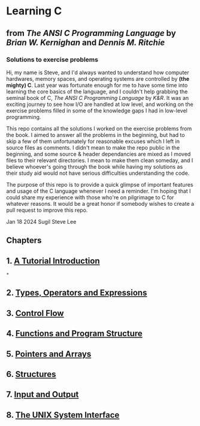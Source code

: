# Learning C
## from _The ANSI C Programming Language_ by _Brian W. Kernighan_ and _Dennis M. Ritchie_
### Solutions to exercise problems

Hi, my name is Steve, and I'd always wanted to understand how computer hardwares, memory spaces, and operating systems are controlled by **(the mighty) C**. Last year was fortunate enough for me to have some time into learning the core basics of the language, and I couldn't help grabbing the seminal book of C, _The ANSI C Programming Language_ by _K&R_. It was an exciting journey to see how I/O are handled at low level, and working on the exercise problems filled in some of the knowledge gaps I had in low-level programming.

This repo contains all the solutions I worked on the exercise problems from the book. I aimed to answer all the problems in the beginning, but had to skip a few of them unfortunately for reasonable excuses which I left in source files as comments. I didn't mean to make the repo public in the beginning, and some source & header dependancies are mixed as I moved files to their relevant directories. I mean to make them clean someday, and I believe whoever's going through the book while having my solutions as their study aid would not have serious difficulties understanding the code.

The purpose of this repo is to provide a quick glimpse of important features and usage of the C language whenever I need a reminder. I'm hoping that I could share my experience with those who're on pilgrimage to C for whatever reasons. It would be a great honor if somebody wishes to create a pull request to improve this repo.

Jan 18 2024
Sugil Steve Lee

## Chapters

## 1. [A Tutorial Introduction](Chapter_1_-_A_Tutorial_Introduction/README.md)
	* 
## 2. [Types, Operators and Expressions](Chapter_2_-_Types_Operators_and_Expressions/README.md)
## 3. [Control Flow](Chapter_3_-_Control_Flow/README.md)
## 4. [Functions and Program Structure](Chapter_4_-_Functions_and_Program_Structure/README.md)
## 5. [Pointers and Arrays](Chapter_5_-_Pointers_and_Arrays/README.md)
## 6. [Structures](Chapter_6_-_Structures/README.md)
## 7. [Input and Output](Chapter_7_-_Input_and_Output/README.md)
## 8. [The UNIX System Interface](Chapter_8_-_The_Unix_System_Interface/README.md)
